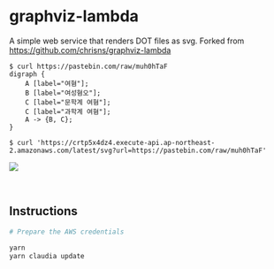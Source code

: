 graphviz-lambda
========
A simple web service that renders DOT files as svg. Forked from https://github.com/chrisns/graphviz-lambda

```console
$ curl https://pastebin.com/raw/muh0hTaF
digraph {
    A [label="여혐"];
    B [label="여성혐오"];
    C [label="문학계 여혐"];
    C [label="과학계 여혐"];
    A -> {B, C};
}

$ curl 'https://crtp5x4dz4.execute-api.ap-northeast-2.amazonaws.com/latest/svg?url=https://pastebin.com/raw/muh0hTaF'
```

![](https://crtp5x4dz4.execute-api.ap-northeast-2.amazonaws.com/latest/svg?url=https://pastebin.com/raw/muh0hTaF)

&nbsp;

Instructions
--------
```sh
# Prepare the AWS credentials

yarn
yarn claudia update
```

